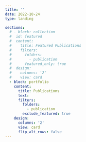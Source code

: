 ```yaml
---
title: ''
date: 2022-10-24
type: landing

sections:
  # - block: collection
  #  id: featured
  #  content:
  #    title: Featured Publications
  #    filters:
  #      folders:
  #        - publication
  #      featured_only: true
  #  design:
  #    columns: '2'
  #    view: card
  - block: portfolio
    content:
      title: Publications
      text: 
      filters:
        folders:
          - publication
        exclude_featured: true
    design:
      columns: '2'
      view: card
      flip_alt_rows: false
---
```

